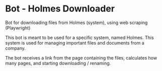 # Bot - Holmes Downloader
Bot for downloading files from Holmes (system), using web scraping (Playwright)

This bot is meant to be used for a specific system, named Holmes. This system is used for managing important files and documents from a company.

The bot receives a link from the page containing the files, calculates how many pages, and starting downloading / renaming.
